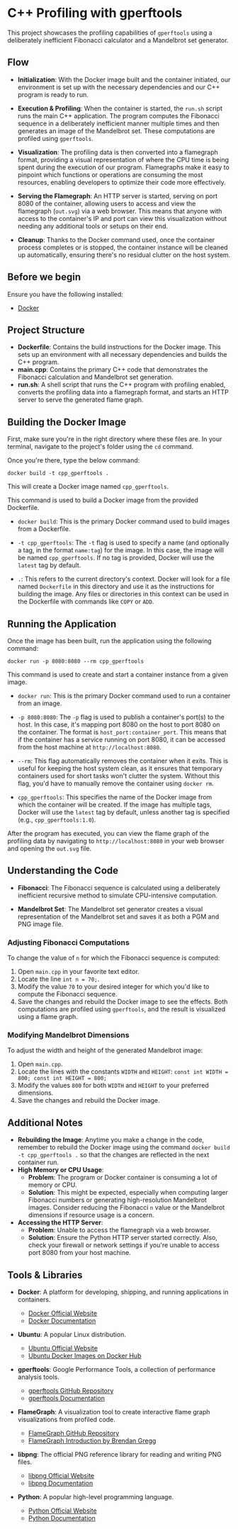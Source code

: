 # C++ Profiling with gperftools
This project showcases the profiling capabilities of `gperftools` using a deliberately inefficient Fibonacci calculator and a Mandelbrot set generator.

## Flow
- **Initialization**: With the Docker image built and the container initiated, our environment is set up with the necessary dependencies and our C++ program is ready to run.
    
- **Execution & Profiling**: When the container is started, the `run.sh` script runs the main C++ application. The program computes the Fibonacci sequence in a deliberately inefficient manner multiple times and then generates an image of the Mandelbrot set. These computations are profiled using `gperftools`.
    
- **Visualization**: The profiling data is then converted into a flamegraph format, providing a visual representation of where the CPU time is being spent during the execution of our program. Flamegraphs make it easy to pinpoint which functions or operations are consuming the most resources, enabling developers to optimize their code more effectively.
    
- **Serving the Flamegraph**: An HTTP server is started, serving on port 8080 of the container, allowing users to access and view the flamegraph (`out.svg`) via a web browser. This means that anyone with access to the container's IP and port can view this visualization without needing any additional tools or setups on their end.
    
- **Cleanup**: Thanks to the Docker command used, once the container process completes or is stopped, the container instance will be cleaned up automatically, ensuring there's no residual clutter on the host system.

## Before we begin

Ensure you have the following installed:

- [Docker](https://www.docker.com/products/docker-desktop)

## Project Structure

- **Dockerfile**: Contains the build instructions for the Docker image. This sets up an environment with all necessary dependencies and builds the C++ program.
- **main.cpp**: Contains the primary C++ code that demonstrates the Fibonacci calculation and Mandelbrot set generation.
- **run.sh**: A shell script that runs the C++ program with profiling enabled, converts the profiling data into a flamegraph format, and starts an HTTP server to serve the generated flame graph.

## Building the Docker Image

First, make sure you're in the right directory where these files are. In your terminal, navigate to the project's folder using the `cd` command.

Once you're there, type the below command:

`docker build -t cpp_gperftools .`

This will create a Docker image named `cpp_gperftools`.

This command is used to build a Docker image from the provided Dockerfile.

- `docker build`: This is the primary Docker command used to build images from a Dockerfile.
    
- `-t cpp_gperftools`: The `-t` flag is used to specify a name (and optionally a tag, in the format `name:tag`) for the image. In this case, the image will be named `cpp_gperftools`. If no tag is provided, Docker will use the `latest` tag by default.
    
- `.`: This refers to the current directory's context. Docker will look for a file named `Dockerfile` in this directory and use it as the instructions for building the image. Any files or directories in this context can be used in the Dockerfile with commands like `COPY` or `ADD`.
## Running the Application

Once the image has been built, run the application using the following command:

`docker run -p 8080:8080 --rm cpp_gperftools`

This command is used to create and start a container instance from a given image.

- `docker run`: This is the primary Docker command used to run a container from an image.
    
- `-p 8080:8080`: The `-p` flag is used to publish a container's port(s) to the host. In this case, it's mapping port 8080 on the host to port 8080 on the container. The format is `host_port:container_port`. This means that if the container has a service running on port 8080, it can be accessed from the host machine at `http://localhost:8080`.
    
- `--rm`: This flag automatically removes the container when it exits. This is useful for keeping the host system clean, as it ensures that temporary containers used for short tasks won't clutter the system. Without this flag, you'd have to manually remove the container using `docker rm`.
    
- `cpp_gperftools`: This specifies the name of the Docker image from which the container will be created. If the image has multiple tags, Docker will use the `latest` tag by default, unless another tag is specified (e.g., `cpp_gperftools:1.0`).

After the program has executed, you can view the flame graph of the profiling data by navigating to `http://localhost:8080` in your web browser and opening the `out.svg` file.

## Understanding the Code

- **Fibonacci**: The Fibonacci sequence is calculated using a deliberately inefficient recursive method to simulate CPU-intensive computation.
    
- **Mandelbrot Set**: The Mandelbrot set generator creates a visual representation of the Mandelbrot set and saves it as both a PGM and PNG image file.
    
### Adjusting Fibonacci Computations

To change the value of `n` for which the Fibonacci sequence is computed:

1. Open `main.cpp` in your favorite text editor.
2. Locate the line `int n = 70;`.
3. Modify the value `70` to your desired integer for which you'd like to compute the Fibonacci sequence.
4. Save the changes and rebuild the Docker image to see the effects.
Both computations are profiled using `gperftools`, and the result is visualized using a flame graph.
### Modifying Mandelbrot Dimensions

To adjust the width and height of the generated Mandelbrot image:

1. Open `main.cpp`.
2. Locate the lines with the constants `WIDTH` and `HEIGHT`:
`const int WIDTH = 800; const int HEIGHT = 800;`
3. Modify the values `800` for both `WIDTH` and `HEIGHT` to your preferred dimensions.
4. Save the changes and rebuild the Docker image.

## Additional Notes

- **Rebuilding the Image**: Anytime you make a change in the code, remember to rebuild the Docker image using the command `docker build -t cpp_gperftools .` so that the changes are reflected in the next container run.
- **High Memory or CPU Usage**:
	- **Problem**: The program or Docker container is consuming a lot of memory or CPU.
	- **Solution**: This might be expected, especially when computing larger Fibonacci numbers or generating high-resolution Mandelbrot images. Consider reducing the Fibonacci `n` value or the Mandelbrot dimensions if resource usage is a concern.
- **Accessing the HTTP Server**:
	- **Problem**: Unable to access the flamegraph via a web browser.
	- **Solution**: Ensure the Python HTTP server started correctly. Also, check your firewall or network settings if you're unable to access port 8080 from your host machine.

## Tools & Libraries

- **Docker**: A platform for developing, shipping, and running applications in containers.
  - [Docker Official Website](https://www.docker.com/)
  - [Docker Documentation](https://docs.docker.com/)

- **Ubuntu**: A popular Linux distribution.
  - [Ubuntu Official Website](https://ubuntu.com/)
  - [Ubuntu Docker Images on Docker Hub](https://hub.docker.com/_/ubuntu)

- **gperftools**: Google Performance Tools, a collection of performance analysis tools.
  - [gperftools GitHub Repository](https://github.com/gperftools/gperftools)
  - [gperftools Documentation](https://gperftools.github.io/gperftools/)

- **FlameGraph**: A visualization tool to create interactive flame graph visualizations from profiled code.
  - [FlameGraph GitHub Repository](https://github.com/brendangregg/FlameGraph)
  - [FlameGraph Introduction by Brendan Gregg](http://www.brendangregg.com/flamegraphs.html)

- **libpng**: The official PNG reference library for reading and writing PNG files.
  - [libpng Official Website](http://www.libpng.org/pub/png/libpng.html)
  - [libpng Documentation](http://www.libpng.org/pub/png/libpng-manual.txt)

- **Python**: A popular high-level programming language.
  - [Python Official Website](https://www.python.org/)
  - [Python Documentation](https://docs.python.org/3/)
